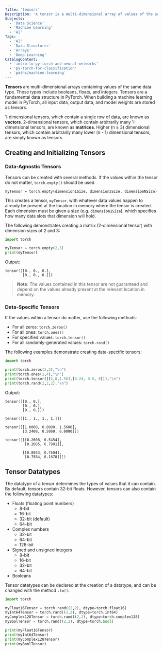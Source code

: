 ```yaml
---
Title: 'tensors'
Description: 'A tensor is a multi-dimensional array of values of the same type.'
Subjects:
  - 'Data Science'
  - 'Machine Learning'
  - 'AI'
Tags:
  - 'AI'
  - 'Data Structures'
  - 'Arrays'
  - 'Deep Learning'
CatalogContent:
  - 'intro-to-py-torch-and-neural-networks'
  - 'py-torch-for-classification'
  - 'paths/machine-learning'
---
```


**Tensors** are multi-dimensional arrays containing values of the same data type. These types include booleans, floats, and integers. Tensors are a fundamental data structure in PyTorch. When building a machine learning model in PyTorch, all input data, output data, and model weights are stored as tensors.

1-dimensional tensors, which contain a single row of data, are known as **vectors**. 2-dimensional tensors, which contain arbitrarily many 1-dimensional tensors, are known as **matrices**. Higher (n ≥ 3) dimensional tensors, which contain arbitrarily many lower (n - 1) dimensional tensors, are simply known as tensors.

## Creating and Initializing Tensors

### Data-Agnostic Tensors

Tensors can be created with several methods. If the values within the tensor do not matter, `torch.empty()` should be used:

```psuedo
myTensor = torch.empty(dimension1Size, dimension2Size, dimensionNSize)
```

This creates a tensor, `myTensor`, with whatever data values happen to already be present at the location in memory where the tensor is created. Each dimension must be given a size (e.g. `dimension1Size`), which specifies how many data slots that dimension will hold.

The following demonstrates creating a matrix (2-dimensional tensor) with dimension sizes of 2 and 3:

```python
import torch

myTensor = torch.empty(2,3)
print(myTensor)
```

Output:

```shell
tensor([[0., 0., 0.],
        [0., 0., 0.]])
```

> **Note:** The values contained in this tensor are not guaranteed and depend on the values already present at the relevant location in memory.

### Data-Specific Tensors

If the values within a tensor do matter, use the following methods:

- For all zeros: `torch.zeros()`
- For all ones: `torch.ones()`
- For specified values: `torch.tensor()`
- For all randomly-generated values: `torch.rand()`

The following examples demonstrate creating data-specific tensors:

```python
import torch

print(torch.zeros(3,2),"\n")
print(torch.ones(1,4),"\n")
print(torch.tensor([[1,0,1.56],[3.24, 0.5, 6]]),"\n")
print(torch.rand(2,2,2),"\n")
```

Output:

```shell
tensor([[0., 0.],
        [0., 0.],
        [0., 0.]])

tensor([[1., 1., 1., 1.]])

tensor([[1.0000, 0.0000, 1.5600],
        [3.2400, 0.5000, 6.0000]])

tensor([[[0.2608, 0.5454],
         [0.2085, 0.7901]],

        [[0.8943, 0.7604],
         [0.7584, 0.1678]]])
```

## Tensor Datatypes

The datatype of a tensor determines the types of values that it can contain. By default, tensors contain 32-bit floats. However, tensors can also contain the following datatypes:

- Floats (floating point numbers)
  - 8-bit
  - 16-bit
  - 32-bit (default)
  - 64-bit
- Complex numbers
  - 32-bit
  - 64-bit
  - 128-bit
- Signed and unsigned integers
  - 8-bit
  - 16-bit
  - 32-bit
  - 64-bit
- Booleans

Tensor datatypes can be declared at the creation of a datatype, and can be changed with the method `.to()`:

```python
import torch

myFloat16Tensor = torch.rand((2,2), dtype=torch.float16)
myInt64Tensor = torch.rand((2,2), dtype=torch.int64)
myComplex128Tensor = torch.rand((2,2), dtype=torch.complex128)
myBoolTensor = torch.rand((2,2), dtype=torch.bool)

print(myFloat16Tensor)
print(myInt64Tensor)
print(myComplex128Tensor)
print(myBoolTensor)
